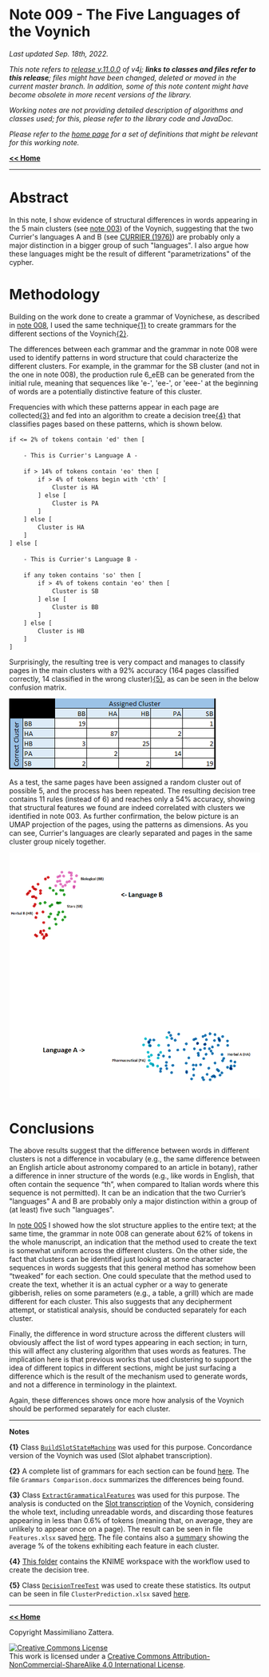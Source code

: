 # Note 009 - The Five Languages of the Voynich

_Last updated Sep. 18th, 2022._

_This note refers to [release v.11.0.0](https://github.com/mzattera/v4j/tree/v.11.0.0) of v4j;
**links to classes and files refer to this release**; files might have been changed, deleted or moved in the current master branch.
In addition, some of this note content might have become obsolete in more recent versions of the library._

_Working notes are not providing detailed description of algorithms and classes used; for this, please refer to the 
library code and JavaDoc._

_Please refer to the [home page](..) for a set of definitions that might be relevant for this working note._

[**<< Home**](..)

---


# Abstract

In this note, I show evidence of structural differences in words appearing in the 5 main clusters (see [note 003](../003)) of the Voynich,
suggesting that the two Currier's languages A and B (see [CURRIER (1976)](../biblio.md)) are probably only a major distinction in a bigger group of such "languages".
I also argue how these languages might be the result of different "parametrizations" of the cypher.


# Methodology

Building on the work done to create a grammar of Voynichese, as described in [note 008](../008), I used the same technique[{1}](#Note1) to create grammars for the 
different sections of the Voynich[{2}](#Note2).

The differences between each grammar and the grammar in note 008 were used to identify patterns in word structure that could characterize the different clusters.
For example, in the grammar for the SB cluster (and not in the one in note 008), the production rule 6_eEB can be generated from the initial rule,
meaning that sequences like 'e-', 'ee-', or 'eee-' at the beginning of words are a potentially distinctive feature of this cluster. 

Frequencies with which these patterns appear in each page are collected[{3}](#Note3) and fed into an algorithm 
to create a decision tree[{4}](#Note4) that classifies pages based on these patterns, which is shown below.


```
if <= 2% of tokens contain 'ed' then [ 

	- This is Currier's Language A -
	
	if > 14% of tokens contain 'eo' then [
		if > 4% of tokens begin with 'cth' [
			Cluster is HA
		] else [
			Cluster is PA
		]
	] else [
		Cluster is HA
	]
] else [ 

	- This is Currier's Language B -
	
	if any token contains 'so' then [
		if > 4% of tokens contain 'eo' then [
			Cluster is SB
		] else [
			Cluster is BB
		]
	] else [
		Cluster is HB
	]
]
```

Surprisingly, the resulting tree is very compact and manages to classify pages in the main clusters with a 92% accuracy (164 pages classified correctly, 14 classified in the wrong cluster)[{5}](#Note5),
as can be seen in the below confusion matrix.

![Confusion matrix](images/ConfusionMatrix.PNG)

As a test, the same pages have been assigned a random cluster out of possible 5, and the process has been repeated. The resulting decision tree contains 11 rules (instead of 6) and reaches only a 54%
accuracy, showing that structural features we found are indeed correlated with clusters we identified in note 003. As further confirmation,
the below picture is an UMAP projection of the pages, using the patterns as dimensions. As you can see, Currier's languages are clearly separated and pages in the same cluster group nicely together.

![UMAP projection (Neighbors=35) of pages, using patterns as dimensions](images/UMAP.png)

 
# Conclusions

The above results suggest that the difference between words in different clusters is not a
difference in vocabulary (e.g., the same difference between an English article about astronomy
compared to an article in botany), rather a difference in inner structure of the words (e.g., like words in
English, that often contain the sequence “th”, when compared to Italian words where this sequence is
not permitted). It can be an indication that the two Currier’s "languages" A and B are probably
only a major distinction within a group of (at least) five such "languages".

In [note 005](../005) I showed how the slot structure applies to the entire text; 
at the same time, the grammar in note 008 can generate about 62% of tokens in the whole manuscript, an indication that the
method used to create the text is somewhat uniform across the different clusters. On the
other side, the fact that clusters can be identified just looking at some character
sequences in words suggests that this general method has somehow been “tweaked” for each
section. One could speculate that the method used to create the text, whether it is an actual
cypher or a way to generate gibberish, relies on some parameters (e.g., a table, a grill) which
are made different for each cluster. This also suggests that any decipherment attempt, or
statistical analysis, should be conducted separately for each cluster.

Finally, the difference in word structure across the different clusters will obviously affect
the list of word types appearing in each section; in turn, this will affect any clustering
algorithm that uses words as features. The implication here is that previous works that used
clustering to support the idea of different topics in different sections, might be just surfacing
a difference which is the result of the mechanism used to generate words, and not
a difference in terminology in the plaintext. 

Again, these differences shows once more how analysis of the Voynich should be performed separately for each cluster.  
	
---

**Notes**

<a id="Note1">**{1}**</a> Class [`BuildSlotStateMachine`](https://github.com/mzattera/v4j/blob/v.11.0.0/eclipse/io.github.mzattera.v4j-apps/src/main/java/io/github/mzattera/v4j/applications/slot/BuildSlotStateMachine.java) was used for this purpose. Concordance version of the Voynich was used (Slot alphabet transcription).

<a id="Note2">**{2}**</a> A complete list of grammars for each section can be found [here](https://github.com/mzattera/v4j/tree/master/resources/analysis/grammar). The file `Grammars Comparison.docx` summarizes
the differences being found.

<a id="Note3">**{3}**</a> Class [`ExtractGrammaticalFeatures`](https://github.com/mzattera/v4j/blob/v.11.0.0/eclipse/io.github.mzattera.v4j-apps/src/main/java/io/github/mzattera/v4j/applications/slot/ExtractGrammaticalFeatures.java) was used for this purpose.
The analysis is conducted on the [Slot transcription](https://github.com/mzattera/v4j/blob/master/eclipse/io.github.mzattera.v4j/src/main/resources/Transcriptions/Interlinear_slot_ivtff_1.5.txt)
of the Voynich, considering the whole text, including unreadable words, and discarding those features appearing in less than 0.6% of tokens (meaning that, on average, they are unlikely to appear once on a page).
The result can be seen in file `Features.xlsx` saved [here](https://github.com/mzattera/v4j/tree/master/resources/analysis/grammar).
The file contains also a [summary](images/Features.PNG) showing the average % of the tokens exhibiting each feature in each cluster.

<a id="Note4">**{4}**</a> [This folder](https://github.com/mzattera/v4j/tree/v.11.0.0/KNIME/Word%20Structure%20Clustering) contains the KNIME workspace with the workflow used to create the decision tree.

<a id="Note5">**{5}**</a> Class [`DecisionTreeTest`](https://github.com/mzattera/v4j/blob/v.11.0.0/eclipse/io.github.mzattera.v4j-apps/src/main/java/io/github/mzattera/v4j/applications/slot/DecisionTreeTest.java)
was used to create these statistics. Its output can be seen in file `ClusterPrediction.xlsx` saved [here](https://github.com/mzattera/v4j/tree/master/resources/analysis/grammar).



---

[**<< Home**](..)

Copyright Massimiliano Zattera.

<a rel="license" href="http://creativecommons.org/licenses/by-nc-sa/4.0/"><img alt="Creative Commons License" style="border-width:0" src="https://i.creativecommons.org/l/by-nc-sa/4.0/88x31.png" /></a><br />This work is licensed under a <a rel="license" href="http://creativecommons.org/licenses/by-nc-sa/4.0/">Creative Commons Attribution-NonCommercial-ShareAlike 4.0 International License</a>.
